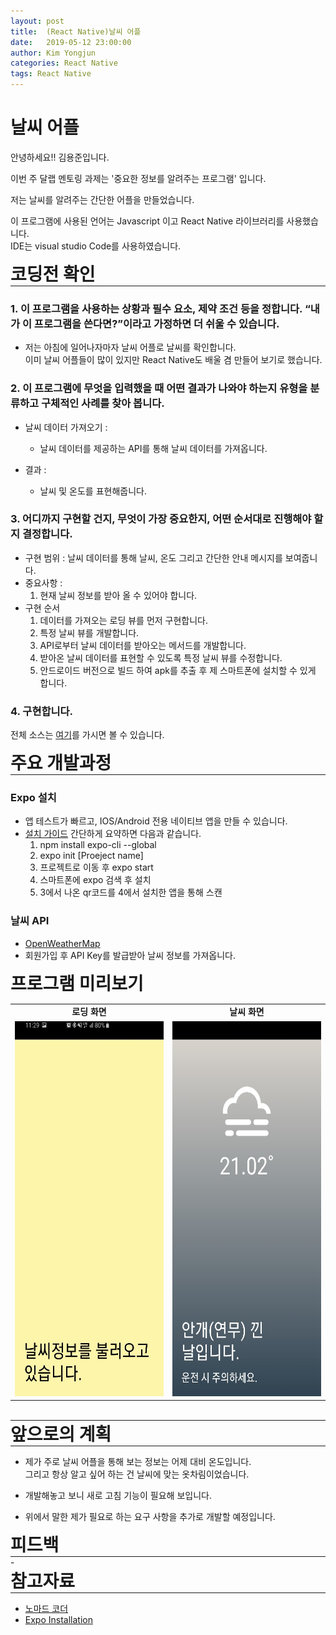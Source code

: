 ```yaml
---
layout: post
title:  (React Native)날씨 어플
date:   2019-05-12 23:00:00
author: Kim Yongjun
categories: React Native
tags: React Native
---
```


# 날씨 어플

안녕하세요!! 김용준입니다.

이번 주 달랩 멘토링 과제는 '중요한 정보를 알려주는 프로그램' 입니다.  

저는 날씨를 알려주는 간단한 어플을 만들었습니다.

이 프로그램에 사용된 언어는 Javascript 이고 React Native 라이브러리를 사용했습니다.<br>
IDE는 visual studio Code를 사용하였습니다.  

<h1 style="margin:0px;"> 코딩전 확인</h1>
<hr style="height:1px; margin:0px;">

### 1. 이 프로그램을 사용하는 상황과 필수 요소, 제약 조건 등을 정합니다. “내가 이 프로그램을 쓴다면?”이라고 가정하면 더 쉬울 수 있습니다.

* 저는 아침에 일어나자마자 날씨 어플로 날씨를 확인합니다.<br> 
이미 날씨 어플들이 많이 있지만 React Native도 배울 겸 만들어 보기로 했습니다.

### 2. 이 프로그램에 무엇을 입력했을 때 어떤 결과가 나와야 하는지 유형을 분류하고 구체적인 사례를 찾아 봅니다.
* 날씨 데이터 가져오기 :
    - 날씨 데이터를 제공하는 API를 통해 날씨 데이터를 가져옵니다.

* 결과 : 
    - 날씨 및 온도를 표현해줍니다.

### 3. 어디까지 구현할 건지, 무엇이 가장 중요한지, 어떤 순서대로 진행해야 할지 결정합니다.
* 구현 범위 : 날씨 데이터를 통해 날씨, 온도 그리고 간단한 안내 메시지를 보여줍니다.
* 중요사항 : 
    1. 현재 날씨 정보를 받아 올 수 있어야 합니다.    
* 구현 순서 
    1. 데이터를 가져오는 로딩 뷰를 먼저 구현합니다.
    2. 특정 날씨 뷰를 개발합니다.
    3. API로부터 날씨 데이터를 받아오는 메서드를 개발합니다.
    4. 받아온 날씨 데이터를 표현할 수 있도록 특정 날씨 뷰를 수정합니다.
    5. 안드로이드 버전으로 빌드 하여 apk를 추출 후 제 스마트폰에 설치할 수 있게 합니다.

### 4. 구현합니다.

전체 소스는 [여기](https://github.com/KimYongjun413/weather "weather_React_Native")를 가시면 볼 수 있습니다.

<h1 style="margin:0px;"> 주요 개발과정 </h1>
<hr style="height:1px; margin:0px;">

### Expo 설치
* 앱 테스트가 빠르고, IOS/Android 전용 네이티브 앱을 만들 수 있습니다.
* [설치 가이드](https://docs.expo.io/versions/latest/introduction/installation "설치 가이드") 간단하게 요약하면 다음과 같습니다.<br>
    1. npm install expo-cli --global
    2. expo init [Proeject name]
    3. 프로젝트로 이동 후 expo start
    4. 스마트폰에 expo 검색 후 설치
    5. 3에서 나온 qr코드를 4에서 설치한 앱을 통해 스캔
  
### 날씨 API
* [OpenWeatherMap](https://openweathermap.org/ "OpenWeatherMap")
* 회원가입 후 API Key를 발급받아 날씨 정보를 가져옵니다.

<h1 style="margin:0px;"> 프로그램 미리보기 </h1>

<table>
<tr>
    <td align="center"><b>로딩 화면</b></td>
    <td align="center"><b>날씨 화면</b></td>
<tr>
<tr>
    <td><center><img src="/assets/weather/LoadingVIew.jpg" width="300" height="600"></center></td>
    <td><center><img src="/assets/weather/WeatherView.jpg" width="300" height="600"></center></td>
<tr>
</table>
<br>
<hr style="height:1px; margin:0px;">

<h1 style="margin:0px;"> 앞으로의 계획 </h1>
<hr style="height:1px; margin:0px;">

* 제가 주로 날씨 어플을 통해 보는 정보는 어제 대비 온도입니다.<br>
그리고 항상 알고 싶어 하는 건 날씨에 맞는 옷차림이었습니다.

* 개발해놓고 보니 새로 고침 기능이 필요해 보입니다.

* 위에서 말한 제가 필요로 하는 요구 사항을 추가로 개발할 예정입니다.

<h1 style="margin:0px;"> 피드백 </h1>
<hr style="height:1px; margin:0px;">
- 


<h1 style="margin:0px;"> 참고자료 </h1>
<hr style="height:1px; margin:0px;">

- [노마드 코더](https://academy.nomadcoders.co/courses "노마드 코더")
- [Expo Installation](https://docs.expo.io/versions/latest/introduction/installation/ "Expo Installation")